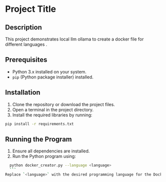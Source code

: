 # Project Title

## Description
This project demonstrates local llm ollama  to create a docker file for different languages .

## Prerequisites
- Python 3.x installed on your system.
- `pip` (Python package installer) installed.

## Installation
1. Clone the repository or download the project files.
2. Open a terminal in the project directory.
3. Install the required libraries by running:
  ```bash
  pip install -r requirements.txt
  ```

## Running the Program
1. Ensure all dependencies are installed.
2. Run the Python program using:
  ```bash
    python docker_creator.py --language <language>
    ```
  Replace `<language>` with the desired programming language for the Dockerfile (e.g., `python`, `java`, `nodejs`).
